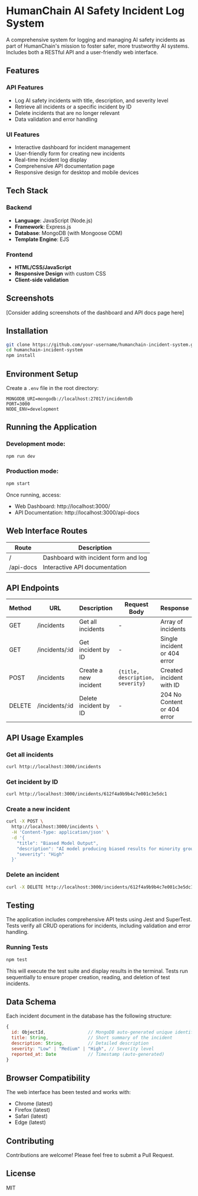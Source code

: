 # HumanChain AI Safety Incident Log System

A comprehensive system for logging and managing AI safety incidents as part of HumanChain's mission to foster safer, more trustworthy AI systems. Includes both a RESTful API and a user-friendly web interface.

## Features

### API Features
- Log AI safety incidents with title, description, and severity level
- Retrieve all incidents or a specific incident by ID
- Delete incidents that are no longer relevant
- Data validation and error handling

### UI Features
- Interactive dashboard for incident management
- User-friendly form for creating new incidents
- Real-time incident log display
- Comprehensive API documentation page
- Responsive design for desktop and mobile devices

## Tech Stack

### Backend
- **Language**: JavaScript (Node.js)
- **Framework**: Express.js
- **Database**: MongoDB (with Mongoose ODM)
- **Template Engine**: EJS

### Frontend
- **HTML/CSS/JavaScript**
- **Responsive Design** with custom CSS
- **Client-side validation**

## Screenshots

[Consider adding screenshots of the dashboard and API docs page here]

## Installation

```bash
git clone https://github.com/your-username/humanchain-incident-system.git
cd humanchain-incident-system
npm install
```

## Environment Setup

Create a `.env` file in the root directory:

```
MONGODB_URI=mongodb://localhost:27017/incidentdb
PORT=3000
NODE_ENV=development
```

## Running the Application

### Development mode:

```bash
npm run dev
```

### Production mode:

```bash
npm start
```

Once running, access:
- Web Dashboard: http://localhost:3000/
- API Documentation: http://localhost:3000/api-docs

## Web Interface Routes

| Route        | Description                         |
|--------------|-------------------------------------|
| /            | Dashboard with incident form and log|
| /api-docs    | Interactive API documentation       |

## API Endpoints

| Method | URL             | Description               | Request Body                                      | Response                     |
|--------|-----------------|---------------------------|---------------------------------------------------|------------------------------|
| GET    | /incidents      | Get all incidents         | -                                                 | Array of incidents           |
| GET    | /incidents/:id  | Get incident by ID        | -                                                 | Single incident or 404 error |
| POST   | /incidents      | Create a new incident     | `{title, description, severity}`                  | Created incident with ID     |
| DELETE | /incidents/:id  | Delete incident by ID     | -                                                 | 204 No Content or 404 error  |

## API Usage Examples

### Get all incidents

```bash
curl http://localhost:3000/incidents
```

### Get incident by ID

```bash
curl http://localhost:3000/incidents/612f4a9b9b4c7e001c3e5dc1
```

### Create a new incident

```bash
curl -X POST \
  http://localhost:3000/incidents \
  -H 'Content-Type: application/json' \
  -d '{
    "title": "Biased Model Output",
    "description": "AI model producing biased results for minority groups",
    "severity": "High"
  }'
```

### Delete an incident

```bash
curl -X DELETE http://localhost:3000/incidents/612f4a9b9b4c7e001c3e5dc1
```

## Testing

The application includes comprehensive API tests using Jest and SuperTest. Tests verify all CRUD operations for incidents, including validation and error handling.

### Running Tests

```bash
npm test
```

This will execute the test suite and display results in the terminal. Tests run sequentially to ensure proper creation, reading, and deletion of test incidents.


## Data Schema

Each incident document in the database has the following structure:

```javascript
{
  id: ObjectId,                // MongoDB auto-generated unique identifier
  title: String,               // Short summary of the incident
  description: String,         // Detailed description
  severity: "Low" | "Medium" | "High", // Severity level
  reported_at: Date            // Timestamp (auto-generated)
}
```

## Browser Compatibility

The web interface has been tested and works with:
- Chrome (latest)
- Firefox (latest)
- Safari (latest)
- Edge (latest)

## Contributing

Contributions are welcome! Please feel free to submit a Pull Request.

## License

MIT
